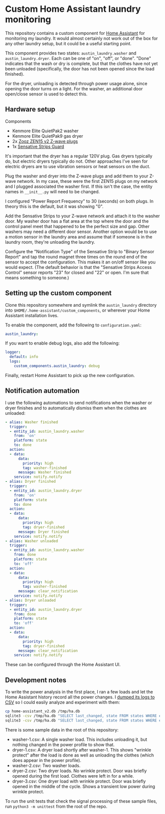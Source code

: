 Custom Home Assistant laundry monitoring
========================================

This repository contains a custom component for [Home
Assistant](https://www.home-assistant.io/) for monitoring my laundry.
It would almost certainly not work out of the box for any other
laundry setup, but it could be a useful starting point.

This component provides two states: `austin_laundry.washer` and
`austin_laundry.dryer`. Each can be one of "on", "off", or "done".
"Done" indicates that the wash or dry is complete, but that the
clothes have not yet been unloaded (specifically, the door has not
been opened since the load finished).

For the dryer, unloading is detected through power usage alone, since
opening the door turns on a light. For the washer, an additional door
open/close sensor is used to detect this.

Hardware setup
--------------

Components
- Kenmore Elite QuietPak2 washer
- Kenmore Elite QuietPak9 gas dryer
- 2x [Zooz ZEN15 v2 Z-wave plugs](https://www.getzooz.com/zooz-zen15-power-switch.html)
- 1x [Sensative Strips Guard](https://sensative.com/sensors/strips-zwave/guard/)

It's important that the dryer has a regular 120V plug. Gas dryers
typically do, but electric dryers typically do not. Other approaches
I've seen for electric dryers are to use vibration sensors or heat
sensors on the duct.

Plug the washer and dryer into the Z-wave plugs and add them to your
Z-wave network. In my case, these were the first ZEN15 plugs on my
network and I plugged associated the washer first. If this isn't the
case, the entity names in `__init__.py` will need to be changed.

I configured "Power Report Frequency" to 30 (seconds) on both plugs.
In theory this is the default, but it was showing "0".

Add the Sensative Strips to your Z-wave network and attach it to the
washer door. My washer door has a flat area at the top where the door
and the control panel meet that happened to be the perfect size and
gap. Other washers may need a different door sensor. Another option
would be to use a motion sensor in the laundry area and assume that if
someone is in the laundry room, they're unloading the laundry.

Configure the "Notification Type" of the Sensative Strip to "Binary
Sensor Report" and tap the round magnet three times on the round end
of the sensor to accept the configuration. This makes it an on/off
sensor like you would expect. (The default behavior is that the
"Sensative Strips Access Control" sensor reports "23" for closed and
"22" or open. I'm sure that means something to someone.)

Setting up the custom component
-------------------------------

Clone this repository somewhere and symlink the `austin_laundry`
directory into `$HOME/.home-assistant/custom_components`, or wherever
your Home Assistant installation lives.

To enable the component, add the following to `configuration.yaml`:

```yaml
austin_laundry:
```

If you want to enable debug logs, also add the following:

```yaml
logger:
  default: info
  logs:
    custom_components.austin_laundry: debug
```

Finally, restart Home Assistant to pick up the new configuration.

Notification automation
-----------------------

I use the following automations to send notifications when the washer
or dryer finishes and to automatically dismiss them when the clothes
are unloaded:

```yaml
- alias: Washer finished
  trigger:
  - entity_id: austin_laundry.washer
    from: 'on'
    platform: state
    to: done
  action:
  - data:
      data:
        priority: high
        tag: washer-finished
      message: Washer finished
    service: notify.notify
- alias: Dryer finished
  trigger:
  - entity_id: austin_laundry.dryer
    from: 'on'
    platform: state
    to: done
  action:
  - data:
      data:
        priority: high
        tag: dryer-finished
      message: Dryer finished
    service: notify.notify
- alias: Washer unloaded
  trigger:
  - entity_id: austin_laundry.washer
    from: done
    platform: state
    to: 'off'
  action:
  - data:
      data:
        priority: high
        tag: washer-finished
      message: clear_notification
    service: notify.notify
- alias: Dryer unloaded
  trigger:
  - entity_id: austin_laundry.dryer
    from: done
    platform: state
    to: 'off'
  action:
  - data:
      data:
        priority: high
        tag: dryer-finished
      message: clear_notification
    service: notify.notify
```

These can be configured through the Home Assistant UI.

Development notes
-----------------

To write the power analysis in the first place, I ran a few loads and
let the Home Assistant history record all the power changes. I [dumped
its logs to
CSV](https://www.home-assistant.io/blog/2016/07/19/visualizing-your-iot-data/)
so I could easily analyze and experiment with them:

```sh
cp home-assistant_v2.db /tmp/ha.db
sqlite3 -csv /tmp/ha.db "SELECT last_changed, state FROM states WHERE entity_id = 'sensor.zooz_zen15_power_switch_power' AND last_changed BETWEEN '2020-03-28 22:00:00' AND '2020-03-29 00:30:30'" > washer.csv
sqlite3 -csv /tmp/ha.db "SELECT last_changed, state FROM states WHERE entity_id = 'sensor.zooz_zen15_power_switch_power_2' AND last_changed BETWEEN '2020-03-28 23:30:00' AND '2020-03-29 02:30:30'" > dryer.csv
```

There is some sample data in the root of this repository:

- washer-1.csv: A single washer load. This includes unloading it, but
  nothing changed in the power profile to show that.
- dryer-1.csv: A dryer load shortly after washer-1. This shows
  "wrinkle protect" after the load is done as well as unloading the
  clothes (which does appear in the power profile).
- washer-2.csv: Two washer loads.
- dryer-2.csv: Two dryer loads. No wrinkle protect. Door was briefly
  opened during the first load. Clothes were left in for a while.
- dryer-3.csv: One dryer load with wrinkle protect. Door was briefly
  opened in the middle of the cycle. Shows a transient low power
  during wrinkle protect.

To run the unit tests that check the signal processing of these sample
files, run `python3 -m unittest` from the root of the repo.
